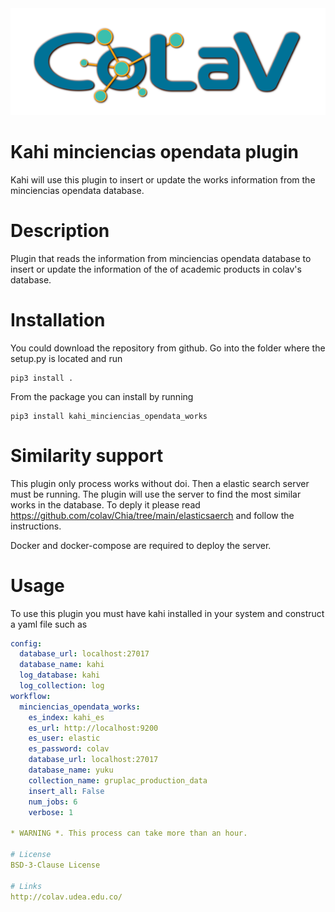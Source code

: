 <center><img src="https://raw.githubusercontent.com/colav/colav.github.io/master/img/Logo.png"/></center>

# Kahi minciencias opendata plugin 
Kahi will use this plugin to insert or update the works information from the minciencias opendata database.

# Description
Plugin that reads the information from minciencias opendata database to insert or update the information of the of academic products in colav's database.

# Installation
You could download the repository from github. Go into the folder where the setup.py is located and run
```shell
pip3 install .
```
From the package you can install by running
```shell
pip3 install kahi_minciencias_opendata_works
```
# Similarity support
This plugin only process works without doi. Then a elastic search server must be running. The plugin will use the server to find the most similar works in the database. To deply it please read https://github.com/colav/Chia/tree/main/elasticsaerch and follow the instructions.

Docker and docker-compose are required to deploy the server.


# Usage
To use this plugin you must have kahi installed in your system and construct a yaml file such as
```yaml
config:
  database_url: localhost:27017
  database_name: kahi
  log_database: kahi
  log_collection: log
workflow:
  minciencias_opendata_works:
    es_index: kahi_es
    es_url: http://localhost:9200
    es_user: elastic
    es_password: colav
    database_url: localhost:27017
    database_name: yuku
    collection_name: gruplac_production_data
    insert_all: False
    num_jobs: 6
    verbose: 1

* WARNING *. This process can take more than an hour.

# License
BSD-3-Clause License 

# Links
http://colav.udea.edu.co/


